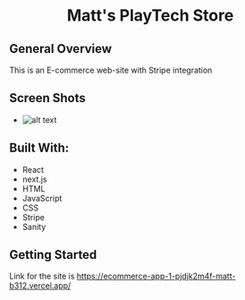 
<h1 align="center">Matt's PlayTech Store</h1>

</div>

## General Overview

This is an E-commerce web-site with Stripe integration


## Screen Shots

* ![alt text](https://i.imgur.com/ZVmMfVP.png)



## Built With:

- React
- next.js
- HTML
- JavaScript
- CSS
- Stripe
- Sanity




## Getting Started

Link for the site is https://ecommerce-app-1-pjdjk2m4f-matt-b312.vercel.app/
